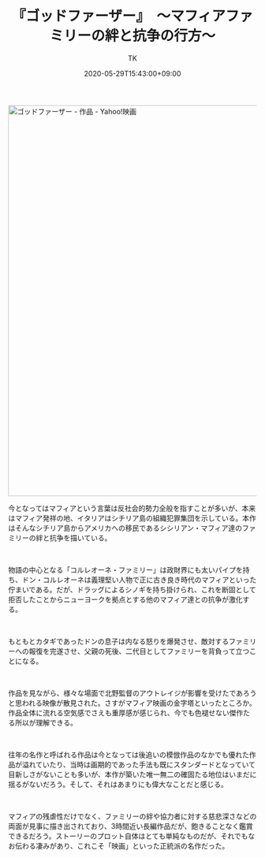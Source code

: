 ﻿---
layout: post

title: 『ゴッドファーザー』　～マフィアファミリーの絆と抗争の行方～
author: TK
date: 2020-05-29T15:43:00+09:00
comments: true
categories: Movie
---
<p><img alt="ゴッドファーザー - 作品 - Yahoo!映画" height="793" src="https://iwiz-movies.c.yimg.jp/im_siggispn3a_KqjOmoPJ2G0CjvA---x680/c/movies/pict/p/p/82/60/142741_01.jpg" width="562" /></p>





<p>今となってはマフィアという言葉は反社会的勢力全般を指すことが多いが、本来はマフィア発祥の地、イタリアはシチリア島の組織犯罪集団を示している。本作はそんなシチリア島からアメリカへの移民であるシシリアン・マフィア達のファミリーの絆と抗争を描いている。</p>

<p>&nbsp;</p>

<p>物語の中心となる「コルレオーネ・ファミリー」は政財界にも太いパイプを持ち、ドン・コルレオーネは義理堅い人物で正に古き良き時代のマフィアといった佇まいである。だが、ドラッグによるシノギを持ち掛けられ、これを断固として拒否したことからニューヨークを拠点とする他のマフィア達との抗争が激化する。</p>

<p>&nbsp;</p>

<p>もともとカタギであったドンの息子は内なる怒りを爆発させ、敵対するファミリーへの報復を完遂させ、父親の死後、二代目としてファミリーを背負って立つことになる。</p>

<p>&nbsp;</p>

<p>作品を見ながら、様々な場面で北野監督のアウトレイジが影響を受けたであろうと思われる映像が散見された。さすがマフィア映画の金字塔といったところか。作品全体に流れる空気感でさえも重厚感が感じられ、今でも色褪せない傑作たる所以が理解できる。</p>

<p>&nbsp;</p>

<p>往年の名作と呼ばれる作品は今となっては後追いの模倣作品のなかでも優れた作品が溢れていたり、当時は画期的であった手法も既にスタンダードとなっていて目新しさがないことも多いが、本作が築いた唯一無二の確固たる地位はいまだに揺るがないだろう。そして、それはあまりにも偉大なことだと感じる。</p>

<p>&nbsp;</p>

<p>マフィアの残虐性だけでなく、ファミリーの絆や協力者に対する慈悲深さなどの両面が見事に描き出されており、3時間近い長編作品だが、飽きることなく鑑賞できるだろう。ストーリーのプロット自体はとても単純なものだが、それでもなお伝わる凄みがあり、これこそ「映画」といった正統派の名作だった。</p>
